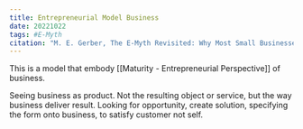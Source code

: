 ```yaml
---
title: Entrepreneurial Model Business
date: 20221022
tags: #E-Myth
citation: "M. E. Gerber, The E-Myth Revisited: Why Most Small Businesses Don’t Work and What to Do About It. Harper Collins, 2009."
---
```

This is a model that embody [[Maturity - Entrepreneurial Perspective]] of business.

Seeing business as product. Not the resulting object or service, but the way business deliver result. Looking for opportunity, create solution, specifying the form onto business, to satisfy customer not self.

